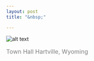 ```yaml
---
layout: post
title: "&nbsp;"

---
```

![alt text](https://jonkalev.s3.us-west-2.amazonaws.com/_20190321Hartville2.jpg)
<p style="color: grey; font-size: 16px;">Town Hall Hartville, Wyoming</p>


